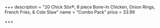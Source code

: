 +++
description = "20 Chick Stix®, 8 piece Bone-In Chicken, Onion Rings, French Fries, & Cole Slaw"
name = "Combo Pack"
price = 33.99

+++
